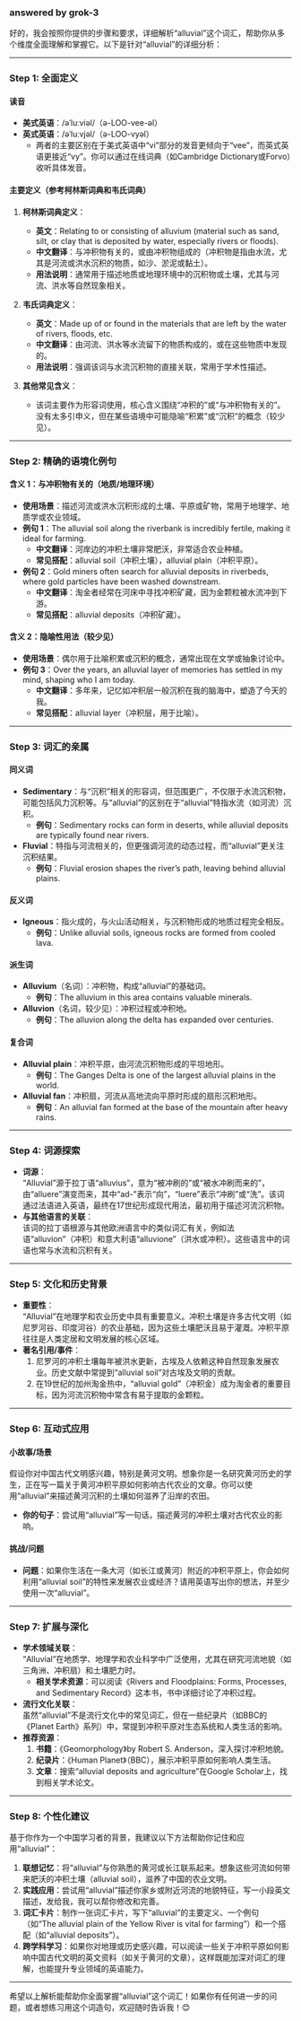 ### answered by grok-3
好的，我会按照你提供的步骤和要求，详细解析“alluvial”这个词汇，帮助你从多个维度全面理解和掌握它。以下是针对“alluvial”的详细分析：

---

### Step 1: 全面定义

#### 读音
- **美式英语**：/əˈluːviəl/（ə-LOO-vee-əl）
- **英式英语**：/əˈluːvjəl/（ə-LOO-vyəl）
  - 两者的主要区别在于美式英语中“vi”部分的发音更倾向于“vee”，而英式英语更接近“vy”。你可以通过在线词典（如Cambridge Dictionary或Forvo）收听具体发音。

#### 主要定义（参考柯林斯词典和韦氏词典）
1. **柯林斯词典定义**：
   - **英文**：Relating to or consisting of alluvium (material such as sand, silt, or clay that is deposited by water, especially rivers or floods).
   - **中文翻译**：与冲积物有关的，或由冲积物组成的（冲积物是指由水流，尤其是河流或洪水沉积的物质，如沙、淤泥或黏土）。
   - **用法说明**：通常用于描述地质或地理环境中的沉积物或土壤，尤其与河流、洪水等自然现象相关。

2. **韦氏词典定义**：
   - **英文**：Made up of or found in the materials that are left by the water of rivers, floods, etc.
   - **中文翻译**：由河流、洪水等水流留下的物质构成的，或在这些物质中发现的。
   - **用法说明**：强调该词与水流沉积物的直接关联，常用于学术性描述。

3. **其他常见含义**：
   - 该词主要作为形容词使用，核心含义围绕“冲积的”或“与冲积物有关的”。没有太多引申义，但在某些语境中可能隐喻“积累”或“沉积”的概念（较少见）。

---

### Step 2: 精确的语境化例句

#### 含义 1：与冲积物有关的（地质/地理环境）
- **使用场景**：描述河流或洪水沉积形成的土壤、平原或矿物，常用于地理学、地质学或农业领域。
- **例句 1**：The alluvial soil along the riverbank is incredibly fertile, making it ideal for farming.
  - **中文翻译**：河岸边的冲积土壤非常肥沃，非常适合农业种植。
  - **常见搭配**：alluvial soil（冲积土壤），alluvial plain（冲积平原）。
- **例句 2**：Gold miners often search for alluvial deposits in riverbeds, where gold particles have been washed downstream.
  - **中文翻译**：淘金者经常在河床中寻找冲积矿藏，因为金颗粒被水流冲到下游。
  - **常见搭配**：alluvial deposits（冲积矿藏）。

#### 含义 2：隐喻性用法（较少见）
- **使用场景**：偶尔用于比喻积累或沉积的概念，通常出现在文学或抽象讨论中。
- **例句 3**：Over the years, an alluvial layer of memories has settled in my mind, shaping who I am today.
  - **中文翻译**：多年来，记忆如冲积层一般沉积在我的脑海中，塑造了今天的我。
  - **常见搭配**：alluvial layer（冲积层，用于比喻）。

---

### Step 3: 词汇的亲属

#### 同义词
- **Sedimentary**：与“沉积”相关的形容词，但范围更广，不仅限于水流沉积物，可能包括风力沉积等。与“alluvial”的区别在于“alluvial”特指水流（如河流）沉积。
  - **例句**：Sedimentary rocks can form in deserts, while alluvial deposits are typically found near rivers.
- **Fluvial**：特指与河流相关的，但更强调河流的动态过程，而“alluvial”更关注沉积结果。
  - **例句**：Fluvial erosion shapes the river’s path, leaving behind alluvial plains.

#### 反义词
- **Igneous**：指火成的，与火山活动相关，与沉积物形成的地质过程完全相反。
  - **例句**：Unlike alluvial soils, igneous rocks are formed from cooled lava.

#### 派生词
- **Alluvium**（名词）：冲积物，构成“alluvial”的基础词。
  - **例句**：The alluvium in this area contains valuable minerals.
- **Alluvion**（名词，较少见）：冲积过程或冲积地。
  - **例句**：The alluvion along the delta has expanded over centuries.

#### 复合词
- **Alluvial plain**：冲积平原，由河流沉积物形成的平坦地形。
  - **例句**：The Ganges Delta is one of the largest alluvial plains in the world.
- **Alluvial fan**：冲积扇，河流从高地流向平原时形成的扇形沉积地形。
  - **例句**：An alluvial fan formed at the base of the mountain after heavy rains.

---

### Step 4: 词源探索

- **词源**：  
  “Alluvial”源于拉丁语“alluvius”，意为“被冲刷的”或“被水冲刷而来的”，由“alluere”演变而来，其中“ad-”表示“向”，“luere”表示“冲刷”或“洗”。该词通过法语进入英语，最终在17世纪形成现代用法，最初用于描述河流沉积物。
- **与其他语言的关联**：  
  该词的拉丁语根源与其他欧洲语言中的类似词汇有关，例如法语“alluvion”（冲积）和意大利语“alluvione”（洪水或冲积）。这些语言中的词语也常与水流和沉积有关。

---

### Step 5: 文化和历史背景

- **重要性**：  
  “Alluvial”在地理学和农业历史中具有重要意义。冲积土壤是许多古代文明（如尼罗河谷、印度河谷）的农业基础，因为这些土壤肥沃且易于灌溉。冲积平原往往是人类定居和文明发展的核心区域。
- **著名引用/事件**：  
  1. 尼罗河的冲积土壤每年被洪水更新，古埃及人依赖这种自然现象发展农业。历史文献中常提到“alluvial soil”对古埃及文明的贡献。
  2. 在19世纪的加州淘金热中，“alluvial gold”（冲积金）成为淘金者的重要目标，因为河流沉积物中常含有易于提取的金颗粒。

---

### Step 6: 互动式应用

#### 小故事/场景
假设你对中国古代文明感兴趣，特别是黄河文明。想象你是一名研究黄河历史的学生，正在写一篇关于黄河冲积平原如何影响古代农业的文章。你可以使用“alluvial”来描述黄河沉积的土壤如何滋养了沿岸的农田。  
- **你的句子**：尝试用“alluvial”写一句话，描述黄河的冲积土壤对古代农业的影响。

#### 挑战/问题
- **问题**：如果你生活在一条大河（如长江或黄河）附近的冲积平原上，你会如何利用“alluvial soil”的特性来发展农业或经济？请用英语写出你的想法，并至少使用一次“alluvial”。

---

### Step 7: 扩展与深化

- **学术领域关联**：  
  “Alluvial”在地质学、地理学和农业科学中广泛使用，尤其在研究河流地貌（如三角洲、冲积扇）和土壤肥力时。  
  - **相关学术资源**：可以阅读《Rivers and Floodplains: Forms, Processes, and Sedimentary Record》这本书，书中详细讨论了冲积过程。
- **流行文化关联**：  
  虽然“alluvial”不是流行文化中的常见词汇，但在一些纪录片（如BBC的《Planet Earth》系列）中，常提到冲积平原对生态系统和人类生活的影响。
- **推荐资源**：  
  1. **书籍**：《Geomorphology》by Robert S. Anderson，深入探讨冲积地貌。  
  2. **纪录片**：《Human Planet》（BBC），展示冲积平原如何影响人类生活。  
  3. **文章**：搜索“alluvial deposits and agriculture”在Google Scholar上，找到相关学术论文。

---

### Step 8: 个性化建议

基于你作为一个中国学习者的背景，我建议以下方法帮助你记住和应用“alluvial”：
1. **联想记忆**：将“alluvial”与你熟悉的黄河或长江联系起来。想象这些河流如何带来肥沃的冲积土壤（alluvial soil），滋养了中国的农业文明。
2. **实践应用**：尝试用“alluvial”描述你家乡或附近河流的地貌特征，写一小段英文描述，发给我，我可以帮你修改和完善。
3. **词汇卡片**：制作一张词汇卡片，写下“alluvial”的主要定义、一个例句（如“The alluvial plain of the Yellow River is vital for farming”）和一个搭配（如“alluvial deposits”）。
4. **跨学科学习**：如果你对地理或历史感兴趣，可以阅读一些关于冲积平原如何影响中国古代文明的英文资料（如关于黄河的文章），这样既能加深对词汇的理解，也能提升专业领域的英语能力。

---

希望以上解析能帮助你全面掌握“alluvial”这个词汇！如果你有任何进一步的问题，或者想练习用这个词造句，欢迎随时告诉我！😊